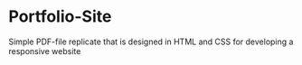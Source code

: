 # Portfolio-Site
Simple PDF-file replicate that is designed in HTML and CSS for developing a responsive website


